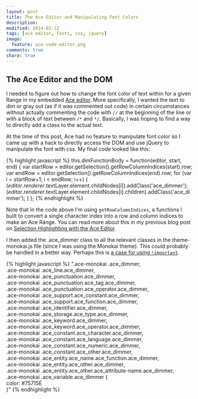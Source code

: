 ```yaml
---
layout: post
title: The Ace Editor and Manipulating Font Colors
description: 
modified: 2014-03-12
tags: [ace editor, fonts, css, jquery]
image:
  feature: ace-code-editor.png
comments: true
share: true
---
```


## The Ace Editor and the DOM
I needed to figure out how to change the font color of text within for a given Range in my embedded [Ace editor](http://ace.c9.io/#nav=about).  More specifically, I wanted the text to dim or gray out (as if it was commented out code) in certain circumstances without actually commenting the code with `//` at the beginning of the line or with a block of text between `/*` and `*/`.  Basically, I was hoping to find a way to directly add a class to the actual text.

At the time of this post, Ace had no feature to manipulate font color so I came up with a hack to directly access the DOM and use jQuery to manipulate the font with css.  My final code looked like this: 

{% highlight javascript %}
this.dimFunctionBody = function(editor, start, end) {
  var startRow = editor.getSelection().getRowColumnIndices(start).row;
  var endRow = editor.getSelection().getRowColumnIndices(end).row;
  for (var i = startRow+1; i < endRow; i++) {
    $(editor.renderer.$textLayer.element.childNodes[i]).addClass('ace_dimmer');
    $(editor.renderer.$textLayer.element.childNodes[i].children).addClass('ace_dimmer');
  }
};
{% endhighlight %}

Note that in the code above I'm using `getRowColumnIndices`, a functions I built to convert a single character index into a row and column indices to make an Ace Range.  You can read more about this in my previous blog post on [Selection Highlighting with the Ace Editor](http://jgpettibone.github.io/ace-selection-highlighting/).

I then added the .ace_dimmer class to all the relevant classes in the theme-monokai.js file (since I was using the Monokai theme).  This could probably be handled in a better way.  Perhaps this is [a case for using `!important`](http://css-tricks.com/when-using-important-is-the-right-choice/).

{% highlight javascript %}
".ace-monokai .ace_dimmer,\
.ace-monokai .ace_line.ace_dimmer,\
.ace-monokai .ace_punctuation.ace_dimmer, \
.ace-monokai .ace_punctuation.ace_tag.ace_dimmer, \
.ace-monokai .ace_punctuation.ace_operator.ace_dimmer, \
.ace-monokai .ace_support.ace_constant.ace_dimmer, \
.ace-monokai .ace_support.ace_function.ace_dimmer,  \
.ace-monokai .ace_identifier.ace_dimmer, \
.ace-monokai .ace_storage.ace_type.ace_dimmer,\
.ace-monokai .ace_keyword.ace_dimmer, \
.ace-monokai .ace_keyword.ace_operator.ace_dimmer, \
.ace-monokai .ace_constant.ace_character.ace_dimmer, \
.ace-monokai .ace_constant.ace_language.ace_dimmer, \
.ace-monokai .ace_constant.ace_numeric.ace_dimmer, \
.ace-monokai .ace_constant.ace_other.ace_dimmer,  \
.ace-monokai .ace_entity.ace_name.ace_function.ace_dimmer,\
.ace-monokai .ace_entity.ace_other.ace_dimmer,\
.ace-monokai .ace_entity.ace_other.ace_attribute-name.ace_dimmer,\
.ace-monokai .ace_variable.ace_dimmer {\
color: #75715E\
}\"
{% endhighlight %}


